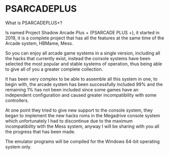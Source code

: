 # PSARCADEPLUS

What is PSARCADEPLUS+?

Is named  Project Shadow Arcade Plus + (PSARCADE PLUS +), it started in 2019, it is a complete project that has all the features at the same time of the Arcade system, HBMame, Mess.
 
So you can enjoy all arcade game systems in a single version, including all the hacks that currently exist, instead the console systems have been selected the most popular and stable systems of operation, thus being able to give all of you a greater complete collection.
 
It has been very complex to be able to assemble all this system in one, to begin with, the arcade system has been successfully included 99% and the remaining 1% has not been included since some games have an independent configuration and caused greater incompatibility with some controllers.
 
At one point they tried to give new support to the console system, they began to implement the new hacks roms in the Megadrive console system which unfortunately I had to discontinue due to the maximum incompatibility with the Mess system, anyway I will be sharing with you all the progress that has been made.
 
The emulator programs will be compiled for the Windows 64-bit operating system only.
